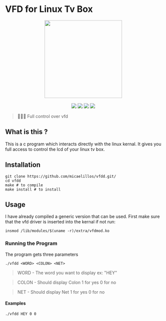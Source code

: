# VFD for Linux Tv Box

<p align=center>
    <img src="https://discourse.coreelec.org/uploads/default/original/1X/c19ba0116b4a988ae72e6284bb738aa3a73862d6.jpg" width=250>
  <br>
  <br>
  <img src="https://img.shields.io/badge/License-MIT-yellow.svg">
<img src="https://img.shields.io/badge/License-Apache%202.0-blue.svg">
  <img src="https://img.shields.io/badge/Vfd-Linux-brightgreen">
    <img src="https://img.shields.io/badge/Tanix-Tx3-red">
</p>

> 👩🏽‍💻 Full control over vfd
## What is this ?
This is a c program which interacts directly with the linux kernal. It gives you full access to control the lcd of your linux tv box.

## Installation
``` 
git clone https://github.com/micaelillos/vfdd.git/
cd vfdd
make # to compile
make install # to install
```

## Usage 
I have already compiled a generic version that can be used.
First make sure that the vfd driver is inserted into the kernal if not run:
```
insmod /lib/modules/$(uname -r)/extra/vfdmod.ko
```
### Running the Program
The program gets three parameters
```
./vfdd <WORD> <COLON> <NET>
```
> WORD - The word you want to display ex: "HEY"

> COLON - Should display Colon 1 for yes 0 for no

> NET - Should display Net 1 for yes 0 for no

#### Examples
```
./vfdd HEY 0 0
```